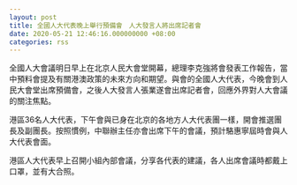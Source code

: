 ```yaml
---
layout: post
title: 全國人大代表晚上舉行預備會　人大發言人將出席記者會
date: 2020-05-21 12:46:16.000000000 +08:00
categories: rss
---
```


全國人大會議明日早上在北京人民大會堂開幕，總理李克強將會發表工作報告，當中預料會提及有關港澳政策的未來方向和期望。與會的全國人大代表，今晚會到人民大會堂出席預備會，之後人大發言人張業遂會出席記者會，回應外界對人大會議的關注焦點。

港區36名人大代表，下午會與已身在北京的各地方人大代表團一樣，開會推選團長及副團長。按照慣例，中聯辦主任亦會出席下午的會議，預計駱惠寧屆時會與人大代表會面。

港區人大代表早上召開小組內部會議，分享各代表的建議，各人出席會議時都戴上口罩，並有大合照。
